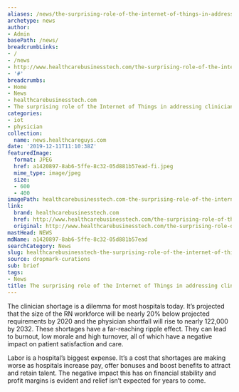```yaml
---
aliases: /news/the-surprising-role-of-the-internet-of-things-in-addressing-clinician-shortages
archetype: news
author:
- Admin
basePath: /news/
breadcrumbLinks:
- /
- /news
- http://www.healthcarebusinesstech.com/the-surprising-role-of-the-internet-of-things-in-addressing-clinician-shortages/
- '#'
breadcrumbs:
- Home
- News
- healthcarebusinesstech.com
- The surprising role of the Internet of Things in addressing clinician shortages
categories:
- iot
- physician
collection:
  name: news.healthcareguys.com
date: '2019-12-11T11:10:38Z'
featuredImage:
  format: JPEG
  href: a1420897-8ab6-5ffe-8c32-05d881b57ead-fi.jpeg
  mime_type: image/jpeg
  size:
  - 600
  - 400
imagePath: healthcarebusinesstech.com-the-surprising-role-of-the-internet-of-things-in-addressing-clinician-shortages
link:
  brand: healthcarebusinesstech.com
  href: http://www.healthcarebusinesstech.com/the-surprising-role-of-the-internet-of-things-in-addressing-clinician-shortages/
  original: http://www.healthcarebusinesstech.com/the-surprising-role-of-the-internet-of-things-in-addressing-clinician-shortages/
mastHead: NEWS
mdName: a1420897-8ab6-5ffe-8c32-05d881b57ead
searchCategory: News
slug: healthcarebusinesstech-the-surprising-role-of-the-internet-of-things-in-addressing-clinician-shortages
source: dropmark-curations
sub: brief
tags:
- News
title: The surprising role of the Internet of Things in addressing clinician shortages
---
```


The clinician shortage is a dilemma for most hospitals today. It’s projected that the size of the RN workforce will be nearly 20% below projected requirements by 2020 and the physician shortfall will rise to nearly 122,000 by 2032. These shortages have a far-reaching ripple effect. They can lead to burnout, low morale and high turnover, all of which have a negative impact on patient satisfaction and care.

Labor is a hospital’s biggest expense. It’s a cost that shortages are making worse as hospitals increase pay, offer bonuses and boost benefits to attract and retain talent. The negative impact this has on financial stability and profit margins is evident and relief isn’t expected for years to come.